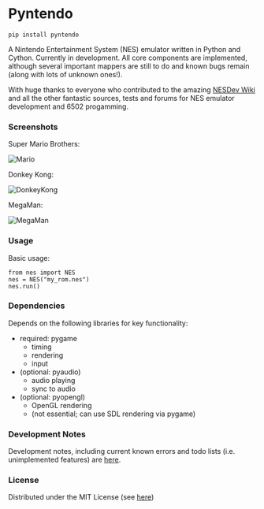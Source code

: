 # Pyntendo

    pip install pyntendo

A Nintendo Entertainment System (NES) emulator written in Python and Cython.  Currently in development.  All
core components are implemented, although several important mappers are still to do and known bugs remain (along
with lots of unknown ones!).

With huge thanks to everyone who contributed to the amazing [NESDev Wiki](wiki.nesdev.com) and all the other fantastic
sources, tests and forums for NES emulator development and 6502 progamming.

### Screenshots

Super Mario Brothers:

![Mario](/img/mario.png)

Donkey Kong:

![DonkeyKong](/img/donkeykong.png)

MegaMan:

![MegaMan](/img/megaman.png)

### Usage

Basic usage:

    from nes import NES
    nes = NES("my_rom.nes")
    nes.run()


### Dependencies

Depends on the following libraries for key functionality:
* required: pygame
  * timing
  * rendering
  * input
* (optional: pyaudio)
  * audio playing
  * sync to audio
* (optional: pyopengl)
  * OpenGL rendering
  * (not essential; can use SDL rendering via pygame)


### Development Notes

Development notes, including current known errors and todo lists (i.e. unimplemented features)
are [here](devnotes.md).


### License

Distributed under the MIT License (see [here](LICENSE))